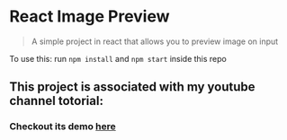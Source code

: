 # React Image Preview

>A simple project in react that allows you to preview image on input

To use this: run `npm install` and `npm start` inside this repo

## This project is associated with my youtube channel totorial: 

### Checkout its demo [here](https://codesandbox.io/s/rahul-ahire-react-image-preview-itrlv "CodeSandBox.io Demo")
